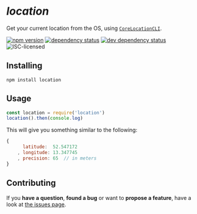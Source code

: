 # *location*

Get your current location from the OS, using [`CoreLocationCLI`](https://github.com/fulldecent/corelocationcli).

[![npm version](https://img.shields.io/npm/v/location.svg)](https://www.npmjs.com/package/location)
[![dependency status](https://img.shields.io/david/derhuerst/location.svg)](https://david-dm.org/derhuerst/location)
[![dev dependency status](https://img.shields.io/david/dev/derhuerst/location.svg)](https://david-dm.org/derhuerst/location#info=devDependencies)
![ISC-licensed](https://img.shields.io/github/license/derhuerst/location.svg)


## Installing

```shell
npm install location
```


## Usage

```js
const location = require('location')
location().then(console.log)
```

This will give you something similar to the following:

```js
{
	  latitude:  52.547172
	, longitude: 13.347745
	, precision: 65  // in meters
}
```


## Contributing

If you **have a question**, **found a bug** or want to **propose a feature**, have a look at [the issues page](https://github.com/derhuerst/location/issues).

